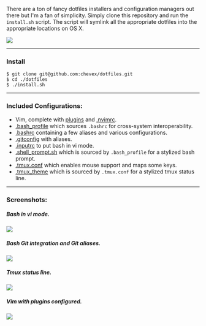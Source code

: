 There are a ton of fancy dotfiles installers and configuration managers out there but I'm a fan of simplicity. Simply clone this repository and run the `install.sh` script. The script will symlink all the appropriate dotfiles into the appropriate locations on OS X.

![](http://i.imgur.com/QFOKjma.gif)

---

### Install

```shell
$ git clone git@github.com:chevex/dotfiles.git
$ cd ./dotfiles
$ ./install.sh
```

---

### Included Configurations:

- Vim, complete with [plugins](https://github.com/chevex/dotfiles/blob/master/.nvim/bundle) and [.nvimrc](https://github.com/chevex/dotfiles/blob/master/.nvim/nvimrc).
- [.bash_profile](https://github.com/chevex/dotfiles/blob/master/.bash_profile) which sources `.bashrc` for cross-system interoperability.
- [.bashrc](https://github.com/chevex/dotfiles/blob/master/.bashrc) containing a few aliases and various configurations.
- [.gitconfig](https://github.com/chevex/dotfiles/blob/master/.gitconfig) with aliases.
- [.inputrc](https://github.com/chevex/dotfiles/blob/master/.inputrc) to put bash in vi mode.
- [.shell_prompt.sh](https://github.com/chevex/dotfiles/blob/master/.shell_prompt.sh) which is sourced by `.bash_profile` for a stylized bash prompt.
- [.tmux.conf](https://github.com/chevex/dotfiles/blob/master/.tmux.conf) which enables mouse support and maps some keys.
- [.tmux_theme](https://github.com/chevex/dotfiles/blob/master/.tmux_theme) which is sourced by `.tmux.conf` for a stylized tmux status line.

---

### Screenshots:

##### Bash in vi mode.
![](http://i.imgur.com/5yAl9VV.gif)

##### Bash Git integration and Git aliases.
![](http://i.imgur.com/5BylfL8.png)

##### Tmux status line.
![](http://i.imgur.com/JwZNvgP.png)

##### Vim with plugins configured.
![](http://i.imgur.com/VYdeNQe.png)
